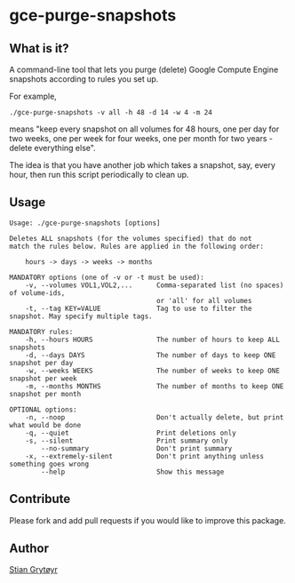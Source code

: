 # gce-purge-snapshots

## What is it?

A command-line tool that lets you purge (delete) Google Compute 
Engine snapshots according to rules you set up. 

For example, 

    ./gce-purge-snapshots -v all -h 48 -d 14 -w 4 -m 24

means "keep every snapshot on all volumes for 48 hours, one 
per day for two weeks, one per week for four weeks, one per 
month for two years - delete everything else".

The idea is that you have another job which takes a snapshot, 
say, every hour, then run this script periodically to clean up.

## Usage

    Usage: ./gce-purge-snapshots [options]

    Deletes ALL snapshots (for the volumes specified) that do not
    match the rules below. Rules are applied in the following order:

        hours -> days -> weeks -> months

    MANDATORY options (one of -v or -t must be used):
        -v, --volumes VOL1,VOL2,...      Comma-separated list (no spaces) of volume-ids,
                                         or 'all' for all volumes
        -t, --tag KEY=VALUE              Tag to use to filter the snapshot. May specify multiple tags.

    MANDATORY rules:
        -h, --hours HOURS                The number of hours to keep ALL snapshots
        -d, --days DAYS                  The number of days to keep ONE snapshot per day
        -w, --weeks WEEKS                The number of weeks to keep ONE snapshot per week
        -m, --months MONTHS              The number of months to keep ONE snapshot per month

    OPTIONAL options:
        -n, --noop                       Don't actually delete, but print what would be done
        -q, --quiet                      Print deletions only
        -s, --silent                     Print summary only
            --no-summary                 Don't print summary
        -x, --extremely-silent           Don't print anything unless something goes wrong
            --help                       Show this message

## Contribute
Please fork and add pull requests if you would like to improve this package.

## Author
[Stian Grytøyr][1]

[1]: http://stian.grytoyr.net/about/
